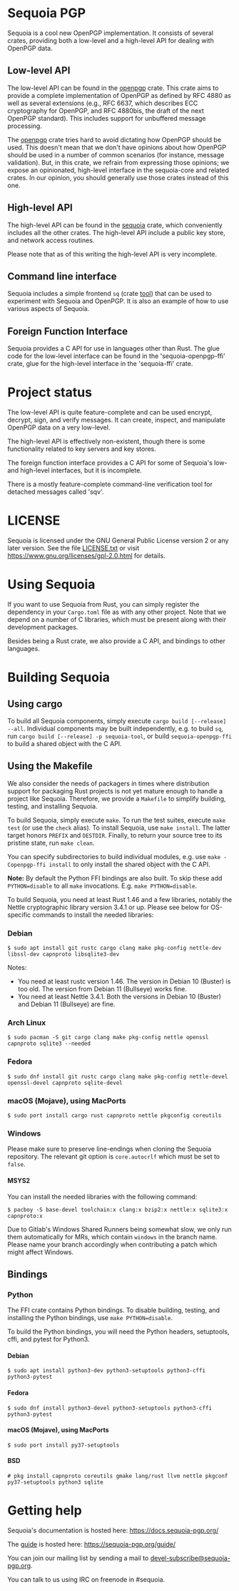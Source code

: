 Sequoia PGP
===========

Sequoia is a cool new OpenPGP implementation.  It consists of several
crates, providing both a low-level and a high-level API for dealing
with OpenPGP data.

Low-level API
-------------

The low-level API can be found in the [openpgp](./openpgp) crate.
This crate
aims to provide a complete implementation of OpenPGP as defined by RFC
4880 as well as several extensions (e.g., RFC 6637, which describes
ECC cryptography for OpenPGP, and RFC 4880bis, the draft of the next
OpenPGP standard).  This includes support for unbuffered message
processing.

The [openpgp](./openpgp) crate tries hard to avoid dictating how
OpenPGP should
be used.  This doesn't mean that we don't have opinions about how
OpenPGP should be used in a number of common scenarios (for instance,
message validation).  But, in this crate, we refrain from expressing
those opinions; we expose an opinionated, high-level interface in the
sequoia-core and related crates.  In our opinion, you should generally
use those crates instead of this one.

High-level API
--------------

The high-level API can be found in the [sequoia](.) crate, which
conveniently includes all the other crates.  The high-level API
include a public key store, and network access routines.

Please note that as of this writing the high-level API is very
incomplete.

Command line interface
----------------------

Sequoia includes a simple frontend `sq` (crate [tool](./tool)) that
can be used to experiment with Sequoia and OpenPGP. It is also an
example of how to use various aspects of Sequoia.


Foreign Function Interface
--------------------------

Sequoia provides a C API for use in languages other than Rust.  The
glue code for the low-level interface can be found in the
'sequoia-openpgp-ffi' crate, glue for the high-level interface in the
'sequoia-ffi' crate.

Project status
==============

The low-level API is quite feature-complete and can be used encrypt,
decrypt, sign, and verify messages.  It can create, inspect, and
manipulate OpenPGP data on a very low-level.

The high-level API is effectively non-existent, though there is some
functionality related to key servers and key stores.

The foreign function interface provides a C API for some of Sequoia's
low- and high-level interfaces, but it is incomplete.

There is a mostly feature-complete command-line verification tool for
detached messages called 'sqv'.

LICENSE
=======

Sequoia is licensed under the GNU General Public License version 2 or
any later version.  See the file [LICENSE.txt](LICENSE.txt) or visit
https://www.gnu.org/licenses/gpl-2.0.html for details.

Using Sequoia
=============

If you want to use Sequoia from Rust, you can simply register the
dependency in your `Cargo.toml` file as with any other project.  Note
that we depend on a number of C libraries, which must be present along
with their development packages.

Besides being a Rust crate, we also provide a C API, and bindings to
other languages.

Building Sequoia
================

Using cargo
-----------

To build all Sequoia components, simply execute `cargo build
[--release] --all`.  Individual components may be built independently,
e.g. to build `sq`, run `cargo build [--release] -p sequoia-tool`, or
build `sequoia-openpgp-ffi` to build a shared object with the C API.

Using the Makefile
------------------

We also consider the needs of packagers in times
where distribution support for packaging Rust projects is not yet
mature enough to handle a project like Sequoia.  Therefore, we provide
a `Makefile` to simplify building, testing, and installing Sequoia.

To build Sequoia, simply execute `make`.  To run the test suites,
execute `make test` (or use the `check` alias).  To install Sequoia,
use `make install`.  The latter target honors `PREFIX` and `DESTDIR`.
Finally, to return your source tree to its pristine state, run `make
clean`.

You can specify subdirectories to build individual modules, e.g. use
`make -Copenpgp-ffi install` to only install the shared object with
the C API.

**Note:** By default the Python FFI bindings are also built. To skip
these add `PYTHON=disable` to all `make` invocations. E.g. `make
PYTHON=disable`.

To build Sequoia, you need at least Rust 1.46 and a few libraries,
notably the Nettle cryptographic library version 3.4.1 or up.  Please
see below for OS-specific commands to install the needed libraries:

### Debian

```shell
$ sudo apt install git rustc cargo clang make pkg-config nettle-dev libssl-dev capnproto libsqlite3-dev
```

Notes:

  - You need at least rustc version 1.46.  The version in Debian 10
    (Buster) is too old.  The version from Debian 11 (Bullseye) works
    fine.
  - You need at least Nettle 3.4.1.  Both the versions in Debian 10 (Buster)
    and Debian 11 (Bullseye) are fine.

### Arch Linux

```shell
$ sudo pacman -S git cargo clang make pkg-config nettle openssl capnproto sqlite3 --needed
```

### Fedora

```shell
$ sudo dnf install git rustc cargo clang make pkg-config nettle-devel openssl-devel capnproto sqlite-devel
```

### macOS (Mojave), using MacPorts

```shell
$ sudo port install cargo rust capnproto nettle pkgconfig coreutils
```

### Windows

Please make sure to preserve line-endings when cloning the Sequoia
repository.  The relevant git option is `core.autocrlf` which must be
set to `false`.

#### MSYS2
You can install the needed libraries with the following command:
```shell
$ pacboy -S base-devel toolchain:x clang:x bzip2:x nettle:x sqlite3:x capnproto:x
```

Due to Gitlab's Windows Shared Runners being somewhat slow, we only run them
automatically for MRs, which contain `windows` in the branch name. Please name
your branch accordingly when contributing a patch which might affect Windows.

Bindings
--------

### Python

The FFI crate contains Python bindings.  To disable building, testing,
and installing the Python bindings, use `make PYTHON=disable`.

To build the Python bindings, you will need the Python headers,
setuptools, cffi, and pytest for Python3.

#### Debian

```shell
$ sudo apt install python3-dev python3-setuptools python3-cffi python3-pytest
```

#### Fedora

```shell
$ sudo dnf install python3-devel python3-setuptools python3-cffi python3-pytest
```

#### macOS (Mojave), using MacPorts

```shell
$ sudo port install py37-setuptools
```

#### BSD

```shell
# pkg install capnproto coreutils gmake lang/rust llvm nettle pkgconf py37-setuptools python3 sqlite
```

Getting help
============

Sequoia's documentation is hosted here: https://docs.sequoia-pgp.org/

The [guide](./guide) is hosted here: https://sequoia-pgp.org/guide/

You can join our mailing list by sending a mail to
devel-subscribe@sequoia-pgp.org.

You can talk to us using IRC on freenode in #sequoia.
